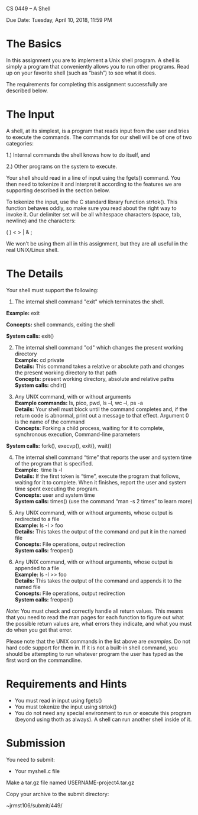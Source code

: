 CS 0449 – A Shell

Due Date: Tuesday, April 10, 2018, 11:59 PM

The Basics
==========

In this assignment you are to implement a Unix shell program. A shell is simply a program that conveniently allows you to run other programs. Read up on your favorite shell (such as “bash”) to see what it does.

The requirements for completing this assignment successfully are described below.

The Input
=========

A shell, at its simplest, is a program that reads input from the user and tries to execute the commands. The commands for our shell will be of one of two categories:

1.) Internal commands the shell knows how to do itself, and

2.) Other programs on the system to execute.

Your shell should read in a line of input using the fgets() command. You then need to tokenize it and interpret it according to the features we are supporting described in the section below.

To tokenize the input, use the C standard library function strtok(). This function behaves oddly, so make sure you read about the right way to invoke it. Our delimiter set will be all whitespace characters (space, tab, newline) and the characters:

( ) < > | & ;

We won’t be using them all in this assignment, but they are all useful in the real UNIX/Linux shell.

The Details                         
====================================

Your shell must support the following:

1. The internal shell command "exit" which terminates the shell.

**Example:** exit

**Concepts:** shell commands, exiting the shell

**System calls:** exit()

2. The internal shell command "cd" which changes the present working directory  
**Example:** cd private  
**Details:** This command takes a relative or absolute path and changes the present working directory to that path  
**Concepts:** present working directory, absolute and relative paths  
**System calls:** chdir()

3. Any UNIX command, with or without arguments  
**Example commands:** ls, pico, pwd,  ls –l, wc –l, ps -a  
**Details:** Your shell must block until the command completes and, if the return code is abnormal, print out a message to that effect. Argument 0 is the name of the command  
**Concepts:** Forking a child process, waiting for it to complete, synchronous execution, Command-line parameters

**System calls:** fork(), execvp(), exit(), wait()

4. The internal shell command “time” that reports the user and system time of the program that is specified.  
**Example:**  time ls -l  
**Details:** If the first token is “time”, execute the program that follows, waiting for it to complete. When it finishes, report the user and system time spent executing the program.  
**Concepts:** user and system time  
**System calls:** times() (use the command “man -s 2 times” to learn more)

5. Any UNIX command, with or without arguments, whose output is redirected to a file  
**Example:** ls -l > foo  
**Details:** This takes the output of the command and put it in the named file  
**Concepts:** File operations, output redirection  
**System calls:** freopen()  
  

6. Any UNIX command, with or without arguments, whose output is appended to a file  
**Example:** ls -l >> foo  
**Details:** This takes the output of the command and appends it to the named file  
**Concepts:** File operations, output redirection  
**System calls:** freopen()

_Note:_ You must check and correctly handle all return values. This means that you need to read the man pages for each function to figure out what the possible return values are, what errors they indicate, and what you must do when you get that error.

Please note that the UNIX commands in the list above are _examples_. Do not hard code support for them in. If it is not a built-in shell command, you should be attempting to run whatever program the user has typed as the first word on the commandline.

Requirements and Hints
======================

*   You must read in input using fgets()
*   You must tokenize the input using strtok()
*   You do not need any special environment to run or execute this program (beyond using thoth as always). A shell can run another shell inside of it.

Submission
==========

You need to submit:

*   Your myshell.c  file

Make a tar.gz file named USERNAME-project4.tar.gz

Copy your archive to the submit directory:

~jrmst106/submit/449/
